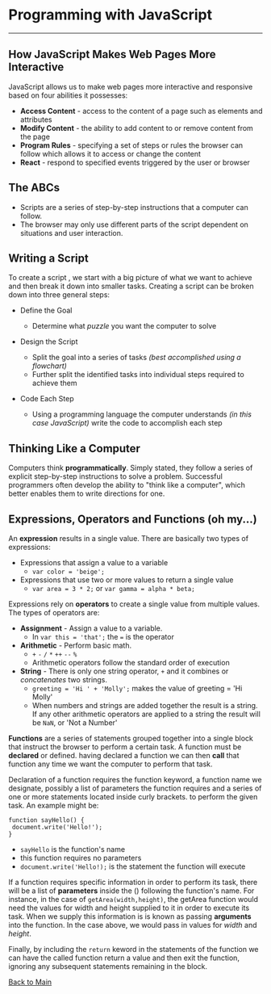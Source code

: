 # Programming with JavaScript

---

## How JavaScript Makes Web Pages More Interactive

JavaScript allows us to make web pages more interactive and responsive based on four abilities it possesses:

- **Access Content** - access to the content of a page such as elements and attributes
- **Modify Content** - the ability to add content to or remove content from the page
- **Program Rules** - specifying a set of steps or rules the browser can follow which allows it to access or change the content
- **React** - respond to specified events triggered by the user or browser

## The ABCs

- Scripts are a series of step-by-step instructions that a computer can follow.
- The browser may only use different parts of the script dependent on situations and user interaction.

## Writing a Script

To create a script , we start with a big picture of what we want to achieve and then break it down into smaller tasks. Creating a script can be broken down into three general steps:

- Define the Goal
  - Determine what _puzzle_ you want the computer to solve
- Design the Script
  - Split the goal into a series of tasks _(best accomplished using a flowchart)_
  - Further split the identified tasks into individual steps required to achieve them
- Code Each Step

  - Using a programming language the computer understands _(in this case JavaScript)_ write the code to accomplish each step

## Thinking Like a Computer

Computers think **programmatically**. Simply stated, they follow a series of explicit step-by-step instructions to solve a problem. Successful programmers often develop the ability to "think like a computer", which better enables them to write directions for one.

## Expressions, Operators and Functions (oh my...)

An **expression** results in a single value. There are basically two types of expressions:

- Expressions that assign a value to a variable
  - `var color = 'beige';`
- Expressions that use two or more values to return a single value
  - `var area = 3 * 2;` or `var gamma = alpha * beta;`

Expressions rely on **operators** to create a single value from multiple values. The types of operators are:

- **Assignment** - Assign a value to a variable.
  - In `var this = 'that';` the `=` is the operator
- **Arithmetic** - Perform basic math.
  - `+` `-` `/` `*` `++` `--` `%`
  - Arithmetic operators follow the standard order of execution
- **String** - There is only one string operator, `+` and it combines or _concatenates_ two strings.
  - `greeting = 'Hi ' + 'Molly';` makes the value of greeting = 'Hi Molly'
  - When numbers and strings are added together the result is a string. If any other arithmetic operators are applied to a string the result will be `NaN`, or 'Not a Number'

**Functions** are a series of statements grouped together into a single block that instruct the browser to perform a certain task. A function must be **declared** or defined. having declared a function we can then **call** that function any time we want the computer to perform that task.

Declaration of a function requires the function keyword, a function name we designate, possibly a list of parameters the function requires and a series of one or more statements located inside curly brackets. to perform the given task. An example might be:

```
function sayHello() {
 document.write('Hello!');
}
```

- `sayHello` is the function's name
- this function requires no parameters
- `document.write('Hello!);` is the statement the function will execute

If a function requires specific information in order to perform its task, there will be a list of **parameters** inside the () following the function's name. For instance, in the case of `getArea(width,height)`, the getArea function would need the values for width and height supplied to it in order to execute its task. When we supply this information is is known as passing **arguments** into the function. In the case above, we would pass in values for _width_ and _height_.

Finally, by including the `return` keword in the statements of the function we can have the called function return a value and then exit the function, ignoring any subsequent statements remaining in the block.

[Back to Main](README.md)
